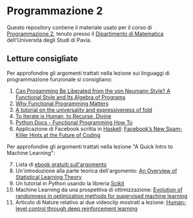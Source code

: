 ﻿# Programmazione 2
Questo repository contiene il materiale usato per il corso di [Programmazione 2](http://www-dimat.unipv.it/~gualandi/programmazione2/), tenuto presso il [Dipartimento di Matematica](http://matematica.unipv.it/) dell'Università degli Studi di Pavia.

## Letture consigliate
Per approfondire gli argomenti trattati nella lezione sui linguaggi di programmazione funzionale si consigliano:

1. [Can Progamming Be Liberated from the von Neumann Style? A Functional Style and Its Algebra of Programs](http://dl.acm.org/citation.cfm?id=359579)
2. [Why Functional Programming Matters](http://dl.acm.org/citation.cfm?id=63411)
3. [A tutorial on the universality and expressiveness of fold](http://www.cs.nott.ac.uk/~pszgmh/fold.pdf)
4. [To Iterate is Human, to Recurse, Divine](https://sites.google.com/a/gertrudandcope.com/info/Publications/Patterns/C--Report/SpaceIII)
5. [Python Docs - Functional Programming How To](https://docs.python.org/3/howto/functional.html)
6. Applicazione di Facebook scritta in [Haskell](https://www.haskell.org/): [Facebook’s New Spam-Killer Hints at the Future of Coding](https://www.wired.com/2015/09/facebooks-new-anti-spam-system-hints-future-coding/)


Per approfondire gli argomenti trattati nella lezione "A Quick Intro to Machine Learning":

7. Lista di [ebook gratuiti sull'argomento](http://blog.paralleldots.com/technology/machine-learning/list-of-free-must-read-books-for-machine-learning/?utm_source=forum&utm_medium=group_post&utm_campaign=Data%20Tau)
8. Un'introduzione alla parte teorica dell'argomento: [An Overview of Statistical Learning Theory](http://citeseerx.ist.psu.edu/viewdoc/download?doi=10.1.1.332.356&rep=rep1&type=pdf)
9. Un tutorial in Python usando la libreria [Scikit](http://scikit-learn.org/stable/tutorial/basic/tutorial.html)
10. Machine Learning da una prospettiva di ottimizzazione: [Evolution of randomness in optimization methods for supervised machine learning](http://wiki.siam.org/siag-op/images/siag-op/6/64/ViewsAndNews-24-1.pdf)
11. Articolo di Nature relativo ai due videoclip mostrati a lezione: [Human-level control through deep reinforcement learning](http://www.nature.com/nature/journal/v518/n7540/abs/nature14236.html)